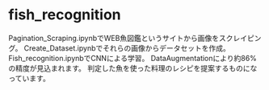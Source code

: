 # fish_recognition
Pagination_Scraping.ipynbでWEB魚図鑑というサイトから画像をスクレイピング。
Create_Dataset.ipynbでそれらの画像からデータセットを作成。
Fish_recognition.ipynbでCNNによる学習。
DataAugmentationにより約86%の精度が見込まれます。
判定した魚を使った料理のレシピを提案するものになっています。
